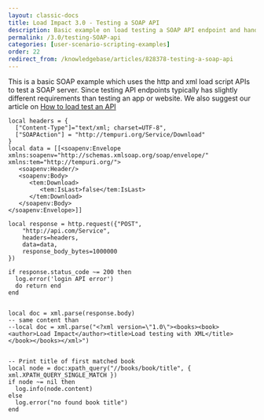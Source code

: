```yaml
---
layout: classic-docs
title: Load Impact 3.0 - Testing a SOAP API
description: Basic example on load testing a SOAP API endpoint and handling the response.
permalink: /3.0/testing-SOAP-api
categories: [user-scenario-scripting-examples]
order: 22
redirect_from: /knowledgebase/articles/828378-testing-a-soap-api
---
```


This is a basic SOAP example which uses the http and xml load script APIs to test a SOAP server. Since testing API endpoints typically has slightly different requirements than testing an app or website. We also suggest our article on [How to load test an API](how-to-load-test-an-api)


```
local headers = {
  ["Content-Type"]="text/xml; charset=UTF-8",
  ["SOAPAction"] = "http://tempuri.org/Service/Download"
}
local data = [[<soapenv:Envelope xmlns:soapenv="http://schemas.xmlsoap.org/soap/envelope/" xmlns:tem="http://tempuri.org/">
   <soapenv:Header/>
   <soapenv:Body>
      <tem:Download>
         <tem:IsLast>false</tem:IsLast>
      </tem:Download>
   </soapenv:Body>
</soapenv:Envelope>]]

local response = http.request({"POST",
    "http://api.com/Service",
    headers=headers,
    data=data,
    response_body_bytes=1000000
})

if response.status_code ~= 200 then
  log.error('login API error')
  do return end
end


local doc = xml.parse(response.body)
-- same content than
--local doc = xml.parse("<?xml version=\"1.0\"><books><book><author>Load Impact</author><title>Load testing with XML</title></book></books></xml>")


-- Print title of first matched book
local node = doc:xpath_query("//books/book/title", { xml.XPATH_QUERY_SINGLE_MATCH })
if node ~= nil then
  log.info(node.content)
else
  log.error("no found book title")
end

```
